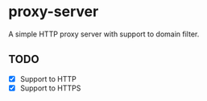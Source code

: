 # proxy-server

A simple HTTP proxy server with support to domain filter.


## TODO

  - [x] Support to HTTP
  - [x] Support to HTTPS
